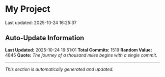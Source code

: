 # My Project


Last updated: 2025-10-24 16:25:37






















































































































































































































































































































































































































































































































































































































































































































































































































































































































































































































































































































































































































































































































































































































































































































































































































































































































































































































































































































































































## Auto-Update Information

**Last Updated:** 2025-10-24 16:51:01
**Total Commits:** 1519
**Random Value:** 4845
**Quote:** _The journey of a thousand miles begins with a single commit._

---
_This section is automatically generated and updated._